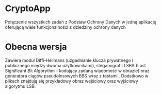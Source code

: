 # CryptoApp
Połączenie wszystkich zadań z Podstaw Ochrony Danych w jedną aplikację oferującą wiele funkcjonalności z dziedziny ochrony danych
# Obecna wersja
Zawiera moduł Diffi-Hellmans (uzgadnianie klucza prywatnego i publicznego między dwoma użytkownikami), steganografii LSBA (Last Significant Bit Algorythm - kodujący zadaną wiadomość w obrazie) oraz generatora ciągów pseudolosowych BBS wraz z testami . Dodatkowo w plikach znajdują się przykładowy obraz wejściowy oraz wyjściowy algorytmu LSB.
